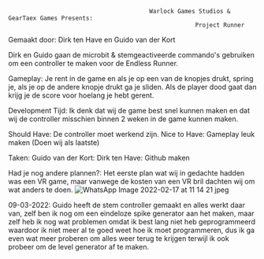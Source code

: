                                             Warlock Games Studios & GearTaex Games Presents:
                                                         Project Runner

Gemaakt door: Dirk ten Have en Guido van der Kort



Dirk en Guido gaan de microbit & stemgeactiveerde commando's gebruiken om een controller te maken voor de Endless Runner.

Gameplay: Je rent in de game en als je op een van de knopjes drukt, spring je, als je op de andere knopje drukt ga je sliden. Als de player dood gaat dan 
krijg je de score voor hoelang je hebt gerent.

Development Tijd: Ik denk dat wij de game best snel kunnen maken en dat wij de controller misschien binnen 2 weken in de game kunnen maken.

Should Have: De controller moet werkend zijn.
Nice to Have: Gameplay leuk maken (Doen wij als laatste)

Taken: 
Guido van der Kort: 
Dirk ten Have: Github maken

Had je nog andere plannen?: 
Het eerste plan wat wij in gedachte hadden was een VR game, maar vanwege de kosten van een VR bril dachten wij om wat anders te doen.
 ![WhatsApp Image 2022-02-17 at 11 14 21 jpeg](https://user-images.githubusercontent.com/47526227/154455205-e952a146-8766-450f-9d97-6cad3825b2f2.png)
 
09-03-2022:
Guido heeft de stem controller gemaakt en alles werkt daar van, zelf ben ik nog om een eindeloze spike generator aan het maken, maar zelf heb ik nog wat problemen
omdat ik best lang niet heb geprogrammeerd waardoor ik niet meer al te goed weet hoe ik moet programmeren, dus ik ga even wat meer proberen om alles weer terug te 
krijgen terwijl ik ook probeer om de level generator af te maken.
